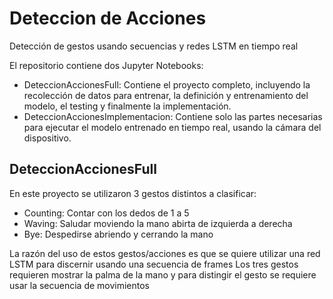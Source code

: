 # Deteccion de Acciones

Detección de gestos usando secuencias y redes LSTM en tiempo real

El repositorio contiene dos Jupyter Notebooks:

- DeteccionAccionesFull: Contiene el proyecto completo, incluyendo la recolección de datos para entrenar, la definición y entrenamiento del modelo, el testing y finalmente la implementación.
- DeteccionAccionesImplementacion: Contiene solo las partes necesarias para ejecutar el modelo entrenado en tiempo real, usando la cámara del dispositivo.

## DeteccionAccionesFull

En este proyecto se utilizaron 3 gestos distintos a clasificar:

- Counting: Contar con los dedos de 1 a 5
- Waving: Saludar moviendo la mano abirta de izquierda a derecha
- Bye: Despedirse abriendo y cerrando la mano

La razón del uso de estos gestos/acciones es que se quiere utilizar una red LSTM para discernir usando una secuencia de frames
Los tres gestos requieren mostrar la palma de la mano y para distingir el gesto se requiere usar la secuencia de movimientos

